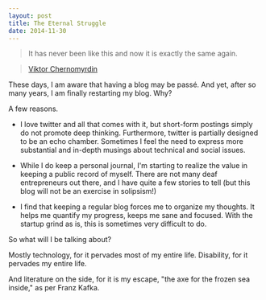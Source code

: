 ```yaml
---
layout: post
title: The Eternal Struggle
date: 2014-11-30
---
```


> It has never been like this and now it is exactly the same again.

> [Viktor Chernomyrdin](http://en.wikipedia.org/wiki/Viktor_Chernomyrdin)

These days, I am aware that having a blog may be passé. And yet, after so many years, I am finally restarting my blog. Why?

A few reasons.

- I love twitter and all that comes with it, but short-form postings simply do not promote deep thinking. Furthermore, twitter is partially designed to be an echo chamber. Sometimes I feel the need to express more substantial and in-depth musings about technical and social issues.

- While I do keep a personal journal, I'm starting to realize the value in keeping a public record of myself. There are not many deaf entrepreneurs out there, and I have quite a few stories to tell (but this blog will not be an exercise in solipsism!)

- I find that keeping a regular blog forces me to organize my thoughts. It helps me quantify my progress, keeps me sane and focused. With the startup grind as is, this is sometimes very difficult to do.

So what will I be talking about?

Mostly technology, for it pervades most of my entire life. Disability, for it pervades my entire life.

And literature on the side, for it is my escape, "the axe for the frozen sea inside," as per Franz Kafka.
